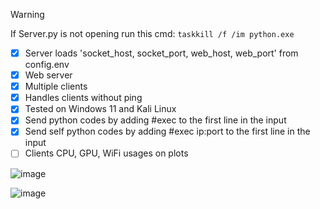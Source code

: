 > [!WARNING]
> If Server.py is not opening run this cmd: ``taskkill /f /im python.exe``

- [x] Server loads 'socket_host, socket_port, web_host, web_port' from config.env
- [x] Web server
- [x] Multiple clients
- [x] Handles clients without ping
- [x] Tested on Windows 11 and Kali Linux
- [x] Send python codes by adding #exec to the first line in the input
- [x] Send self python codes by adding #exec ip:port to the first line in the input
- [ ] Clients CPU, GPU, WiFi usages on plots

![image](https://github.com/Bt08s/PYNet/assets/68190921/fb2e3236-81fd-4aea-8f81-63f8f5bcfdfa)

![image](https://github.com/Bt08s/PYNet/assets/68190921/cf597cfa-072c-4ef1-8bd0-791ceb1841ba)
